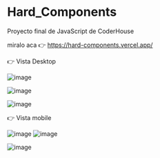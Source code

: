 # Hard_Components
 Proyecto final de JavaScript de CoderHouse
 
 miralo aca 👉 https://hard-components.vercel.app/
 
 👉 Vista Desktop
 
 ![image](https://user-images.githubusercontent.com/66194848/133939332-8fe033e8-e928-486c-a918-964041236ad1.png)

 ![image](https://user-images.githubusercontent.com/66194848/133939367-823c8fb3-4321-4404-8926-7fad940d3d07.png)
 
 ![image](https://user-images.githubusercontent.com/66194848/133939388-08b83585-8ada-4c78-a6d9-4d41d9d029dd.png)
 
 
 👉 Vista mobile
 
 
![image](https://user-images.githubusercontent.com/66194848/133939418-861591c7-225e-462e-a425-ab0ec8fb47f6.png)
![image](https://user-images.githubusercontent.com/66194848/133939434-cf11503c-3d81-4145-b508-51bfec00704f.png)

![image](https://user-images.githubusercontent.com/66194848/133939453-2da22bf1-6a25-4b68-ad5d-defc9d4652a7.png)
